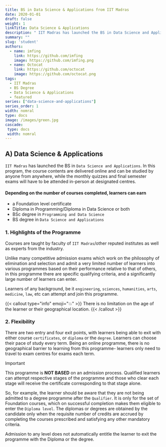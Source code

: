 ```yaml
---
title: BS in Data Science & Applications from IIT Madras
date: 2020-01-01
draft: false
weight: 1
linkTitle: Data Science & Applications
description: " IIT Madras has launched the BS in Data Science and Applications."
summary: ""
slug: 'student'
authors:
  - name: imfing
    link: https://github.com/imfing
    image: https://github.com/imfing.png
  - name: Octocat
    link: https://github.com/octocat
    image: https://github.com/octocat.png
tags:
  - IIT Madras
  - BS Degree
  - Data Science & Applications
  - featured
series: ["data-science-and-applications"]
series_order: 1
width: nomral
type: docs
image: /images/green.jpg
cascade:
 type: docs
 width: nomral
---
```


## A) Data Science & Applications

 `IIT Madras` has launched the BS in `Data Science and Applications`. In this program, the course
 contents are delivered online and can be studied by anyone from anywhere, while the monthly
 quizzes and final semester exams will have to be attended in-person at designated centres.

#### Depending on the number of courses completed, learners can earn

- a Foundation level certificate
- Diploma in Programming/Diploma in Data Science or both
- BSc degree in `Programming and Data Science`
- BS degree in `Data Science and Applications`
  
### 1. Highlights of the Programme

 Courses are taught by faculty of `IIT Madras`/other reputed institutes as well as experts from
 the industry.

 Unlike many competitive admission exams which work on the philosophy of elimination and
 selection and admit a very limited number of learners into various programmes based on their
 performance relative to that of others, in this programme there are specific qualifying criteria,
 and a significantly large number of learners can enter.

 Learners of any background, be it `engineering`, `sciences`, `humanities`, `arts`, `medicine`, `law`, etc
 can attempt and join this programme.

{{< callout type="info" emoji="💥" >}}
There is no limitation on the age of the learner or their geographical location.
{{< /callout >}}

### 2. Flexibility

 There are two entry and four exit points, with learners being able to exit with either course
 `certificates`, or `diploma` or the `degree`. Learners can choose their pace of study every term.
 Being an online programme, there is no geographical barrier to learning from this programme- learners only need to travel to exam centres for exams each term.

> [!IMPORTANT]
> This programme is **NOT BASED** on an admission process.
 Qualified learners can attempt respective stages of the programme and those who clear each
 stage will receive the certificate corresponding to that stage alone.

So, for example, the learner should be aware that they are not being admitted to a degree
 programme after the `Qualifier`. It is only for the set of Foundation courses, which on
 successful completion makes them eligible to enter the `Diploma level`. The diplomas or
 degrees are obtained by the candidate only when the requisite number of credits are accrued
 by completing the courses prescribed and satisfying any other mandatory criteria.

 Admission to any level does not automatically entitle the learner to exit the programme with
 the Diploma or the degree.